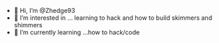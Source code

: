 - 👋 Hi, I’m @Zhedge93
- 👀 I’m interested in ... learning to hack and how to build skimmers and shimmers 
- 🌱 I’m currently learning ...how to hack/code


<!---
Zhedge93/Zhedge93 is a ✨ special ✨ repository because its `README.md` (this file) appears on your GitHub profile.
You can click the Preview link to take a look at your changes.
--->
